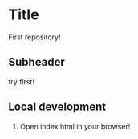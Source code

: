 # Title
First repository! 

## Subheader
try first!

## Local development
1. Open index.html in your browser!